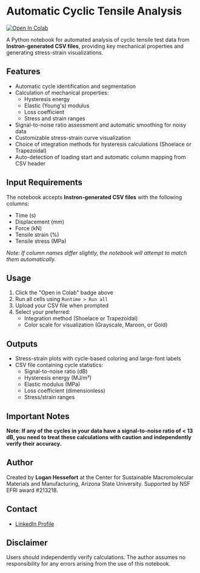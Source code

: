 # Automatic Cyclic Tensile Analysis

[![Open In Colab](https://colab.research.google.com/assets/colab-badge.svg)](https://colab.research.google.com/drive/1jJQlW4wBg_2Gf00Zuq0MDDVkDpR5o60_?usp=sharing)

A Python notebook for automated analysis of cyclic tensile test data from **Instron-generated CSV files**, providing key mechanical properties and generating stress-strain visualizations.

## Features

- Automatic cycle identification and segmentation
- Calculation of mechanical properties:
  - Hysteresis energy
  - Elastic (Young's) modulus
  - Loss coefficient
  - Stress and strain ranges
- Signal-to-noise ratio assessment and automatic smoothing for noisy data
- Customizable stress-strain curve visualization
- Choice of integration methods for hysteresis calculations (Shoelace or Trapezoidal)
- Auto-detection of loading start and automatic column mapping from CSV header

## Input Requirements

The notebook accepts **Instron-generated CSV files** with the following columns:
- Time (s)
- Displacement (mm)
- Force (kN)
- Tensile strain (%)
- Tensile stress (MPa)

*Note: If column names differ slightly, the notebook will attempt to match them automatically.*

## Usage

1. Click the "Open in Colab" badge above  
2. Run all cells using `Runtime > Run all`  
3. Upload your CSV file when prompted  
4. Select your preferred:
   - Integration method (Shoelace or Trapezoidal)
   - Color scale for visualization (Grayscale, Maroon, or Gold)

## Outputs

- Stress-strain plots with cycle-based coloring and large-font labels
- CSV file containing cycle statistics:
  - Signal-to-noise ratio (dB)
  - Hysteresis energy (MJ/m³)
  - Elastic modulus (MPa)
  - Loss coefficient (dimensionless)
  - Stress/strain ranges

## Important Notes

**Note: If any of the cycles in your data have a signal-to-noise ratio of < 13 dB, you need to treat these calculations with caution and independently verify their accuracy.**

## Author

Created by **Logan Hessefort** at the Center for Sustainable Macromolecular Materials and Manufacturing, Arizona State University. Supported by NSF EFRI award #213218.

## Contact
- [LinkedIn Profile](https://www.linkedin.com/in/logan-hessefort/)

## Disclaimer

Users should independently verify calculations. The author assumes no responsibility for any errors arising from the use of this notebook.
